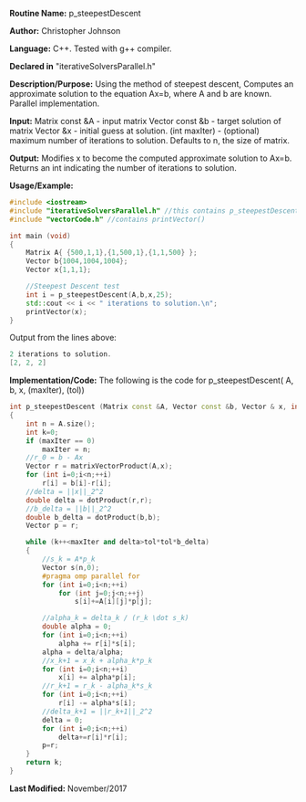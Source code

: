 **Routine Name:** p_steepestDescent

**Author:** Christopher Johnson

**Language:** C++. Tested with g++ compiler.

**Declared in** "iterativeSolversParallel.h"

**Description/Purpose:** 
Using the method of steepest descent, Computes an approximate solution to the equation Ax=b, where A and b are known. Parallel implementation.

**Input:**
Matrix const &A - input matrix
Vector const &b - target solution of matrix
Vector &x - initial guess at solution.
(int maxIter) - (optional) maximum number of iterations to solution. Defaults to n, the size of matrix.


**Output:**
Modifies x to become the computed approximate solution to Ax=b.
Returns an int indicating the number of iterations to solution.

**Usage/Example:**

```C++
#include <iostream>
#include "iterativeSolversParallel.h" //this contains p_steepestDescent
#include "vectorCode.h" //contains printVector()

int main (void)
{
	Matrix A{ {500,1,1},{1,500,1},{1,1,500} };
	Vector b{1004,1004,1004};
	Vector x{1,1,1};

	//Steepest Descent test
	int i = p_steepestDescent(A,b,x,25);
	std::cout << i << " iterations to solution.\n";
	printVector(x);
}
```
Output from the lines above:
```c++
2 iterations to solution.
[2, 2, 2]
```


**Implementation/Code:** The following is the code for p_steepestDescent( A, b, x, (maxIter), (tol))
```c++
int p_steepestDescent (Matrix const &A, Vector const &b, Vector & x, int maxIter, double tol)
{
	int n = A.size();
	int k=0;
	if (maxIter == 0)
		maxIter = n;
	//r_0 = b - Ax
	Vector r = matrixVectorProduct(A,x);
	for (int i=0;i<n;++i)
		r[i] = b[i]-r[i];
	//delta = ||x||_2^2
	double delta = dotProduct(r,r);
	//b_delta = ||b||_2^2
	double b_delta = dotProduct(b,b);
	Vector p = r;

	while (k++<maxIter and delta>tol*tol*b_delta)
	{
		//s_k = A*p_k
		Vector s(n,0);
		#pragma omp parallel for
		for (int i=0;i<n;++i)
			for (int j=0;j<n;++j)
				s[i]+=A[i][j]*p[j];

		//alpha_k = delta_k / (r_k \dot s_k)
		double alpha = 0;
		for (int i=0;i<n;++i)
			alpha += r[i]*s[i];
		alpha = delta/alpha;
		//x_k+1 = x_k + alpha_k*p_k
		for (int i=0;i<n;++i)
			x[i] += alpha*p[i];
		//r_k+1 = r_k - alpha_k*s_k
		for (int i=0;i<n;++i)
			r[i] -= alpha*s[i];
		//delta_k+1 = ||r_k+1||_2^2
		delta = 0;
		for (int i=0;i<n;++i)
			delta+=r[i]*r[i];
		p=r;
	}
	return k;
}
```
**Last Modified:** November/2017
